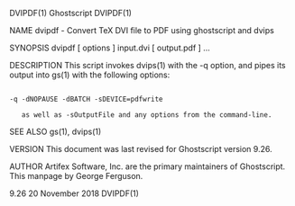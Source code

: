 DVIPDF(1)                                                                                     Ghostscript                                                                                    DVIPDF(1)

NAME
       dvipdf - Convert TeX DVI file to PDF using ghostscript and dvips

SYNOPSIS
       dvipdf [ options ] input.dvi [ output.pdf ] ...

DESCRIPTION
       This script invokes dvips(1) with the -q option, and pipes its output into gs(1) with the following options:

                                                                                   -q -dNOPAUSE -dBATCH -sDEVICE=pdfwrite

       as well as -sOutputFile and any options from the command-line.

SEE ALSO
       gs(1), dvips(1)

VERSION
       This document was last revised for Ghostscript version 9.26.

AUTHOR
       Artifex Software, Inc. are the primary maintainers of Ghostscript.  This manpage by George Ferguson.

9.26                                                                                       20 November 2018                                                                                  DVIPDF(1)
